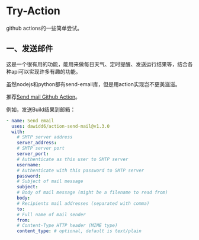 # Try-Action
github actions的一些简单尝试。

## 一、发送邮件
这是一个很有用的功能，能用来做每日天气、定时提醒、发送运行结果等，结合各种api可以实现许多有趣的功能。

虽然nodejs和python都有send-email库，但是用action实现岂不更美滋滋。

推荐[Send mail Github Action](https://github.com/marketplace/actions/send-email)。

例如，发送Build结果到邮箱：
```yml
- name: Send email
  uses: dawidd6/action-send-mail@v1.3.0
  with:
    # SMTP server address
    server_address: 
    # SMTP server port
    server_port: 
    # Authenticate as this user to SMTP server
    username: 
    # Authenticate with this password to SMTP server
    password: 
    # Subject of mail message
    subject: 
    # Body of mail message (might be a filename to read from)
    body: 
    # Recipients mail addresses (separated with comma)
    to: 
    # Full name of mail sender
    from: 
    # Content-Type HTTP header (MIME type)
    content_type: # optional, default is text/plain
```
## 
